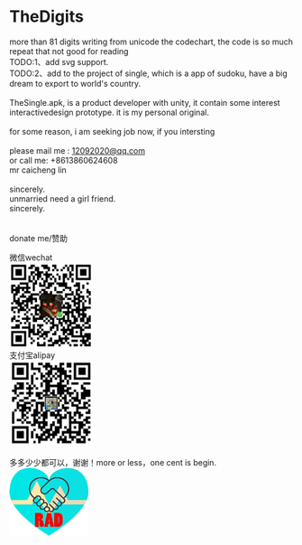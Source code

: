 # TheDigits
more than 81 digits writing from unicode the codechart, the code is so much repeat that not good for reading</br>
TODO:1、add svg support.<br/>
TODO:2、add to the project of single, which is a app of sudoku, have a big dream to export to world's country.<br/>
<br/>
TheSingle.apk, is a product developer with unity,  it contain some interest interactivedesign prototype. it is my personal original.<br/>
<br/>
for some reason, i am seeking job now,  if you intersting<br/>
<br/>
please mail me : 12092020@qq.com<br/>
or call me: +8613860624608<br/>
mr caicheng lin<br/>
<br/>
sincerely.
<br/>
unmarried need a girl friend.
<br>
sincerely.
<br/>
<br/>
<br/>
donate me/赞助
<div>
    <div class="left">微信wechat<br/><img src="doc/cc_wx.png" height="150" width="148" /></div>
    <div class="left">支付宝alipay<br/><img src="doc/cc_zfb.png" height="150" width="148" /></div>
    <div class="left"><br/>多多少少都可以，谢谢！more or less，one cent is begin.</div>    
    <div class="left"><img src="doc/heart2.png" height="120" width="140" /></div>
    <!--div>
        <br/>工作时间 <br/> 周一至周五 ：8:30-17:30 <br/> 周六至周日 ：10:30-16:00 <br/> 联系方式 <br/> 林先生：13061660452 <br/> QQ：45030013 <br/> mail：45030013@qq.com <br/> 备案：沪ICP备16041167 <br/>
    </div-->
</div>
